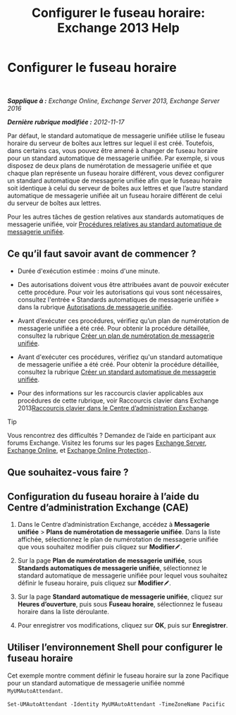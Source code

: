 ﻿---
title: 'Configurer le fuseau horaire: Exchange 2013 Help'
TOCTitle: Configurer le fuseau horaire
ms:assetid: 30d769e1-3657-4622-bc9a-643c63cf46d9
ms:mtpsurl: https://technet.microsoft.com/fr-fr/library/Aa997162(v=EXCHG.150)
ms:contentKeyID: 50555366
ms.date: 04/24/2018
mtps_version: v=EXCHG.150
ms.translationtype: HT
---

# Configurer le fuseau horaire

 

_**Sapplique à :** Exchange Online, Exchange Server 2013, Exchange Server 2016_

_**Dernière rubrique modifiée :** 2012-11-17_

Par défaut, le standard automatique de messagerie unifiée utilise le fuseau horaire du serveur de boîtes aux lettres sur lequel il est créé. Toutefois, dans certains cas, vous pouvez être amené à changer de fuseau horaire pour un standard automatique de messagerie unifiée. Par exemple, si vous disposez de deux plans de numérotation de messagerie unifiée et que chaque plan représente un fuseau horaire différent, vous devez configurer un standard automatique de messagerie unifiée afin que le fuseau horaire soit identique à celui du serveur de boîtes aux lettres et que l’autre standard automatique de messagerie unifiée ait un fuseau horaire différent de celui du serveur de boîtes aux lettres.

Pour les autres tâches de gestion relatives aux standards automatiques de messagerie unifiée, voir [Procédures relatives au standard automatique de messagerie unifiée](um-auto-attendant-procedures-exchange-2013-help.md).

## Ce qu’il faut savoir avant de commencer ?

  - Durée d'exécution estimée : moins d'une minute.

  - Des autorisations doivent vous être attribuées avant de pouvoir exécuter cette procédure. Pour voir les autorisations qui vous sont nécessaires, consultez l'entrée « Standards automatiques de messagerie unifiée » dans la rubrique [Autorisations de messagerie unifiée](unified-messaging-permissions-exchange-2013-help.md).

  - Avant d’exécuter ces procédures, vérifiez qu’un plan de numérotation de messagerie unifiée a été créé. Pour obtenir la procédure détaillée, consultez la rubrique [Créer un plan de numérotation de messagerie unifiée](create-a-um-dial-plan-exchange-2013-help.md).

  - Avant d'exécuter ces procédures, vérifiez qu'un standard automatique de messagerie unifiée a été créé. Pour obtenir la procédure détaillée, consultez la rubrique [Créer un standard automatique de messagerie unifiée](create-a-um-auto-attendant-exchange-2013-help.md).

  - Pour des informations sur les raccourcis clavier applicables aux procédures de cette rubrique, voir Raccourcis clavier dans Exchange 2013[Raccourcis clavier dans le Centre d’administration Exchange](keyboard-shortcuts-in-the-exchange-admin-center-exchange-online-protection-help.md).

> [!TIP]
> Vous rencontrez des difficultés ? Demandez de l’aide en participant aux forums Exchange. Visitez les forums sur les pages <a href="https://go.microsoft.com/fwlink/p/?linkid=60612">Exchange Server</a>, <a href="https://go.microsoft.com/fwlink/p/?linkid=267542">Exchange Online</a>, et <a href="https://go.microsoft.com/fwlink/p/?linkid=285351">Exchange Online Protection</a>..


## Que souhaitez-vous faire ?

## Configuration du fuseau horaire à l’aide du Centre d’administration Exchange (CAE)

1.  Dans le Centre d’administration Exchange, accédez à **Messagerie unifiée** \> **Plans de numérotation de messagerie unifiée**. Dans la liste affichée, sélectionnez le plan de numérotation de messagerie unifiée que vous souhaitez modifier puis cliquez sur **Modifier**![Icône Modifier](images/Bb124582.6f53ccb2-1f13-4c02-bea0-30690e6ea71d(EXCHG.150).gif "Icône Modifier").

2.  Sur la page **Plan de numérotation de messagerie unifiée**, sous **Standards automatiques de messagerie unifiée**, sélectionnez le standard automatique de messagerie unifiée pour lequel vous souhaitez définir le fuseau horaire, puis cliquez sur **Modifier**![Icône Modifier](images/Bb124582.6f53ccb2-1f13-4c02-bea0-30690e6ea71d(EXCHG.150).gif "Icône Modifier").

3.  Sur la page **Standard automatique de messagerie unifiée**, cliquez sur **Heures d’ouverture**, puis sous **Fuseau horaire**, sélectionnez le fuseau horaire dans la liste déroulante.

4.  Pour enregistrer vos modifications, cliquez sur **OK**, puis sur **Enregistrer**.

## Utiliser l’environnement Shell pour configurer le fuseau horaire

Cet exemple montre comment définir le fuseau horaire sur la zone Pacifique pour un standard automatique de messagerie unifiée nommé `MyUMAutoAttendant`.

    Set-UMAutoAttendant -Identity MyUMAutoAttendant -TimeZoneName Pacific


